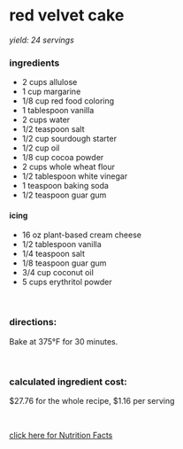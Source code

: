 # red velvet cake
*yield: 24 servings*

### ingredients
- 2 cups allulose
- 1 cup margarine
- 1/8 cup red food coloring
- 1 tablespoon vanilla
- 2 cups water
- 1/2 teaspoon salt
- 1/2 cup sourdough starter
- 1/2 cup oil
- 1/8 cup cocoa powder
- 2 cups whole wheat flour
- 1/2 tablespoon white vinegar
- 1 teaspoon baking soda
- 1/2 teaspoon guar gum

#### icing
- 16 oz plant-based cream cheese
- 1/2 tablespoon vanilla
- 1/4 teaspoon salt
- 1/8 teaspoon guar gum
- 3/4 cup coconut oil
- 5 cups erythritol powder


<br>

### directions:

Bake at 375°F for 30 minutes.


<br>

### calculated ingredient cost:

$27.76 for the whole recipe, $1.16 per serving

<br>

[click here for Nutrition Facts](https://htmlpreview.github.io/?https://github.com/nate-thegrate/vegan-chef/blob/main/compile_recipes/nutrition/nutrition_labels/red%20velvet%20cake/nutrition_facts.html)